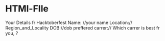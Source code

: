 # HTMl-FIle
Your Details fr Hacktoberfest
Name: //your name
Location:// Region_and_Locality
DOB://dob
preffered carrer:// Which carrer is best fr you, ?
